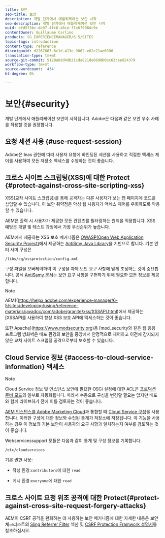 ```yaml
---
title: 보안
seo-title: 보안
description: 개발 단계에서 애플리케이션 보안 시작
seo-description: 개발 단계에서 애플리케이션 보안 시작
uuid: efd5f3bc-da07-4fc8-a6ce-f1e6f5084c9e
contentOwner: Guillaume Carlino
products: SG_EXPERIENCEMANAGER/6.5/SITES
topic-tags: introduction
content-type: reference
discoiquuid: d2267663-6c1d-413c-9862-e82e21ae6906
translation-type: tm+mt
source-git-commit: 5128a08d4db21cda821de0698b0ac63ceed24379
workflow-type: tm+mt
source-wordcount: '434'
ht-degree: 0%

---
```



# 보안{#security}

개발 단계에서 애플리케이션 보안이 시작됩니다. Adobe은 다음과 같은 보안 우수 사례를 적용할 것을 권장합니다.

## 요청 세션 사용 {#use-request-session}

Adobe은 leas 권한에 따라 사용자 요청에 바인딩된 세션을 사용하고 적절한 액세스 제어를 사용하여 모든 저장소 액세스를 수행하는 것이 좋습니다.

## 크로스 사이트 스크립팅(XSS)에 대한 Protect {#protect-against-cross-site-scripting-xss}

XSS(교차 사이트 스크립팅)를 통해 공격자는 다른 사용자가 보는 웹 페이지에 코드를 삽입할 수 있습니다. 이 보안 취약점은 악성 웹 사용자가 액세스 제어를 우회하도록 악용할 수 있습니다.

AEM은 출력 시 사용자가 제공한 모든 컨텐츠를 필터링하는 원칙을 적용합니다. XSS 예방은 개발 및 테스트 과정에서 가장 우선순위가 높습니다.

AEM에서 제공하는 XSS 보호 메커니즘은 [OWASP(Open Web Application Security Project)](https://www.owasp.org/)에서 제공하는 [AntiSmy Java Library](https://www.owasp.org/index.php/Category:OWASP_AntiSamy_Project)을 기반으로 합니다. 기본 안티 사미 구성은

`/libs/cq/xssprotection/config.xml`

구성 파일을 오버레이하여 이 구성을 자체 보안 요구 사항에 맞게 조정하는 것이 중요합니다. 공식 [AntiSamy 문서](https://www.owasp.org/index.php/Category:OWASP_AntiSamy_Project)는 보안 요구 사항을 구현하기 위해 필요한 모든 정보를 제공합니다.

>[!NOTE]
>
>AEM](https://helpx.adobe.com/experience-manager/6-5/sites/developing/using/reference-materials/javadoc/com/adobe/granite/xss/XSSAPI.html)에서 제공하는 [XSSAPI를 사용하여 항상 XSS 보호 API에 액세스하는 것이 좋습니다.

또한 Apache](https://www.modsecurity.org)용 [mod_security와 같은 웹 응용 프로그램 방화벽은 배포 환경의 보안을 중앙에서 안정적으로 제어하고 이전에 감지되지 않은 교차 사이트 스크립팅 공격으로부터 보호할 수 있습니다.

## Cloud Service 정보 {#access-to-cloud-service-information} 액세스

>[!NOTE]
>
>Cloud Service 정보 및 인스턴스 보안에 필요한 OSGi 설정에 대한 ACL은 [프로덕션 준비 모드](/help/sites-administering/production-ready.md)의 일부로 자동화됩니다. 따라서 수동으로 구성을 변경할 필요는 없지만 배포와 함께 라이브하기 전에 이를 검토하는 것이 좋습니다.

[AEM 인스턴스를 Adobe Marketing Cloud](/help/sites-administering/marketing-cloud.md)과 통합할 때 [Cloud Service 구성](/help/sites-developing/extending-cloud-config.md)을 사용합니다. 이러한 구성에 대한 정보와 수집된 통계가 저장소에 저장됩니다. 이 기능을 사용하는 경우 이 정보의 기본 보안이 사용자의 요구 사항과 일치하는지 여부를 검토하는 것이 좋습니다.

Webservicessupport 모듈은 다음과 같이 통계 및 구성 정보를 기록합니다.

`/etc/cloudservices`

기본 권한 사용:

* 작성 환경:`contributors`에 대한 `read`

* 게시 환경:`everyone`에 대한 `read`

## 크로스 사이트 요청 위조 공격에 대한 Protect{#protect-against-cross-site-request-forgery-attacks}

AEM이 CSRF 공격을 완화하는 데 사용하는 보안 메커니즘에 대한 자세한 내용은 보안 체크리스트의 [Sling Referrer Filter](/help/sites-administering/security-checklist.md#protect-against-cross-site-request-forgery) 섹션 및 [CSRF Protection Framwork 설명서](/help/sites-developing/csrf-protection.md)를 참조하십시오.